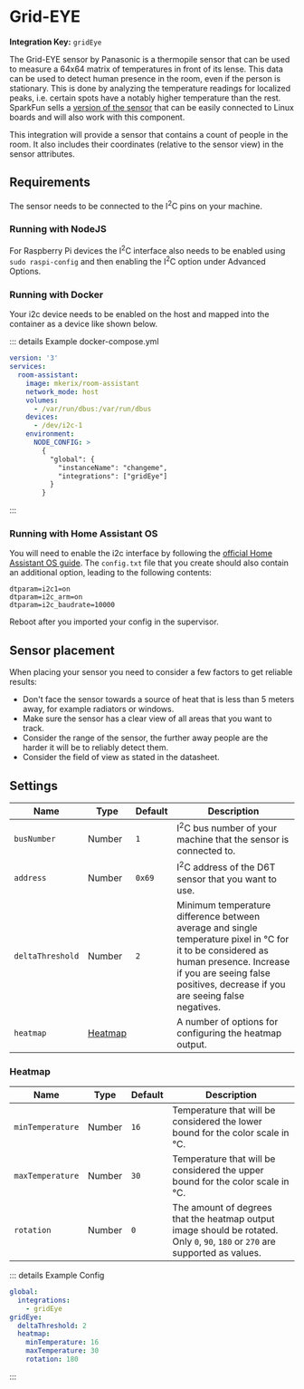# Grid-EYE

**Integration Key:** `gridEye`

The Grid-EYE sensor by Panasonic is a thermopile sensor that can be used to measure a 64x64 matrix of temperatures in front of its lense. This data can be used to detect human presence in the room, even if the person is stationary. This is done by analyzing the temperature readings for localized peaks, i.e. certain spots have a notably higher temperature than the rest. SparkFun sells a [version of the sensor](https://www.sparkfun.com/products/14607) that can be easily connected to Linux boards and will also work with this component.

This integration will provide a sensor that contains a count of people in the room. It also includes their coordinates (relative to the sensor view) in the sensor attributes.

## Requirements

The sensor needs to be connected to the I<sup>2</sup>C pins on your machine.

### Running with NodeJS

For Raspberry Pi devices the I<sup>2</sup>C interface also needs to be enabled using `sudo raspi-config` and then enabling the I<sup>2</sup>C option under Advanced Options.

### Running with Docker

Your i2c device needs to be enabled on the host and mapped into the container as a device like shown below.

::: details Example docker-compose.yml

```yaml
version: '3'
services:
  room-assistant:
    image: mkerix/room-assistant
    network_mode: host
    volumes:
      - /var/run/dbus:/var/run/dbus
    devices:
      - /dev/i2c-1
    environment:
      NODE_CONFIG: >
        {
          "global": {
            "instanceName": "changeme",
            "integrations": ["gridEye"]
          }
        }
```

:::

### Running with Home Assistant OS

You will need to enable the i2c interface by following the [official Home Assistant OS guide](https://www.home-assistant.io/hassio/enable_i2c/). The `config.txt` file that you create should also contain an additional option, leading to the following contents:

```
dtparam=i2c1=on
dtparam=i2c_arm=on
dtparam=i2c_baudrate=10000
```

Reboot after you imported your config in the supervisor.

## Sensor placement

When placing your sensor you need to consider a few factors to get reliable results:

- Don't face the sensor towards a source of heat that is less than 5 meters away, for example radiators or windows.
- Make sure the sensor has a clear view of all areas that you want to track.
- Consider the range of the sensor, the further away people are the harder it will be to reliably detect them.
- Consider the field of view as stated in the datasheet.

## Settings

| Name             | Type                | Default | Description                                                  |
| ---------------- | ------------------- | ------- | ------------------------------------------------------------ |
| `busNumber`      | Number              | `1`     | I<sup>2</sup>C bus number of your machine that the sensor is connected to. |
| `address`        | Number              | `0x69`  | I<sup>2</sup>C address of the D6T sensor that you want to use. |
| `deltaThreshold` | Number              | `2`     | Minimum temperature difference between average and single temperature pixel in &deg;C for it to be considered as human presence. Increase if you are seeing false positives, decrease if you are seeing false negatives. |
| `heatmap`        | [Heatmap](#heatmap) |         | A number of options for configuring the heatmap output.      |

### Heatmap

| Name             | Type   | Default | Description                                                  |
| ---------------- | ------ | ------- | ------------------------------------------------------------ |
| `minTemperature` | Number | `16`    | Temperature that will be considered the lower bound for the color scale in &deg;C. |
| `maxTemperature` | Number | `30`    | Temperature that will be considered the upper bound for the color scale in &deg;C. |
| `rotation`       | Number | `0`     | The amount of degrees that the heatmap output image should be rotated. Only `0`, `90`, `180` or `270` are supported as values. |

::: details Example Config

```yaml
global:
  integrations:
    - gridEye
gridEye:
  deltaThreshold: 2
  heatmap:
    minTemperature: 16
    maxTemperature: 30
    rotation: 180
```

:::

